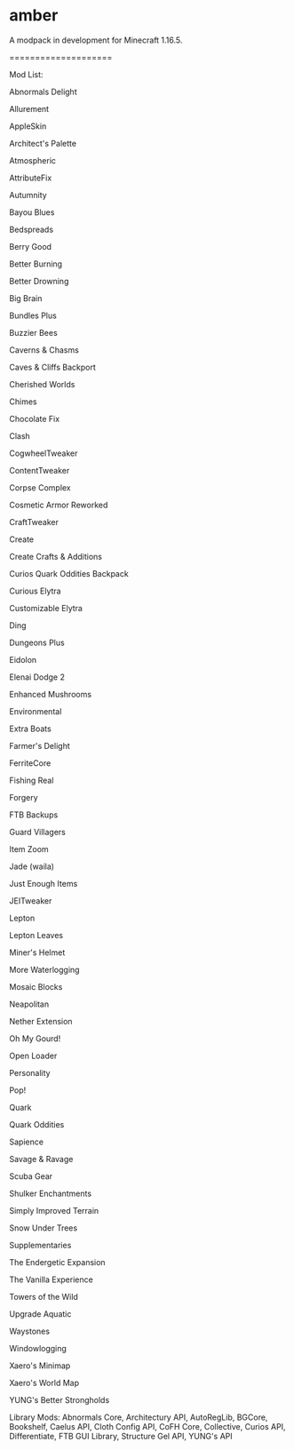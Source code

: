 # amber
A modpack in development for Minecraft 1.16.5.

====================

Mod List:

Abnormals Delight

Allurement

AppleSkin

Architect's Palette

Atmospheric

AttributeFix

Autumnity

Bayou Blues

Bedspreads

Berry Good

Better Burning

Better Drowning

Big Brain

Bundles Plus

Buzzier Bees

Caverns & Chasms

Caves & Cliffs Backport

Cherished Worlds

Chimes

Chocolate Fix

Clash

CogwheelTweaker

ContentTweaker

Corpse Complex

Cosmetic Armor Reworked

CraftTweaker

Create

Create Crafts & Additions

Curios Quark Oddities Backpack

Curious Elytra

Customizable Elytra

Ding

Dungeons Plus

Eidolon

Elenai Dodge 2

Enhanced Mushrooms

Environmental

Extra Boats

Farmer's Delight

FerriteCore

Fishing Real

Forgery

FTB Backups

Guard Villagers

Item Zoom

Jade (waila)

Just Enough Items

JEITweaker

Lepton

Lepton Leaves

Miner's Helmet

More Waterlogging

Mosaic Blocks

Neapolitan

Nether Extension

Oh My Gourd!

Open Loader

Personality

Pop!

Quark

Quark Oddities

Sapience

Savage & Ravage

Scuba Gear

Shulker Enchantments

Simply Improved Terrain

Snow Under Trees

Supplementaries

The Endergetic Expansion

The Vanilla Experience

Towers of the Wild

Upgrade Aquatic

Waystones

Windowlogging

Xaero's Minimap

Xaero's World Map

YUNG's Better Strongholds

Library Mods: Abnormals Core, Architectury API, AutoRegLib, BGCore, Bookshelf, Caelus API, Cloth Config API, CoFH Core, Collective, Curios API, Differentiate, FTB GUI Library, Structure Gel API, YUNG's API
